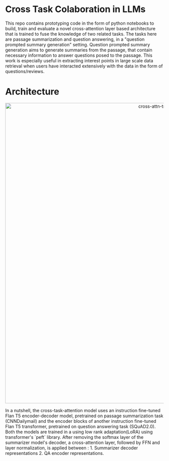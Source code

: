 # Cross Task Colaboration in LLMs
This repo contains prototyping code in the form of python notebooks to build, train and evaluate a novel cross-attention layer based architecture that is trained to fuse the knowledge of two related tasks. The tasks here are passage summarization and question answering, in a "question prompted summary generation" setting. Question prompted summary generation aims to generate summaries from the passage, that contain necessary information to answer questions posed to the passage. This work is especially useful in extracting interest points in large scale data retrieval when users have interacted extensively with the data in the form of questions/reviews.

# Architecture
<p align="center">
  <img width="955" alt="cross-attn-training" src="https://github.com/iwinterknight/LLMs_Cross_Task_Colab/assets/37212007/406113f0-fedd-4b5b-9e6b-19327c29a7f2">
</p>
In a nutshell, the cross-task-attention model uses an instruction fine-tuned Flan T5 encoder-decoder model, pretrained on passage summarization task (CNNDailymail) and the encoder blocks of another instruction fine-tuned Flan T5 transformer, pretrained on question answering task (SQuAD2.0). Both the models are trained in a using low rank adaptation(LoRA) using transformer's `peft` library. After removing the softmax layer of the summarizer model's decoder, a cross-attention layer, followed by FFN and layer normalization, is applied between :
1. Summarizer decoder representations
2. QA encoder representations.
